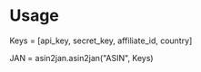 # Usage

Keys = [api_key, secret_key, affiliate_id, country]

JAN = asin2jan.asin2jan("ASIN", Keys)
